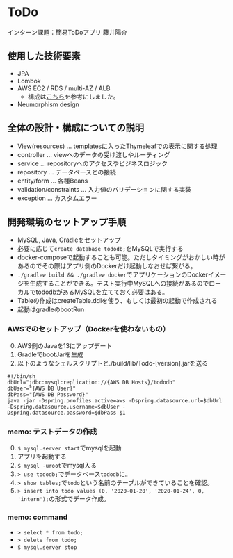 # ToDo
インターン課題：簡易ToDoアプリ 藤井陽介

## 使用した技術要素

- JPA
- Lombok
- AWS EC2 / RDS / multi-AZ / ALB
  - 構成は[こちら](https://qiita.com/KevinFQ/items/119521ebd12bb7890761)を参考にしました。
- Neumorphism design

## 全体の設計・構成についての説明

- View(resources) ... templatesに入ったThymeleafでの表示に関する処理
- controller ... viewへのデータの受け渡しやルーティング
- service ... repositoryへのアクセスやビジネスロジック
- repository ... データベースとの接続
- entity/form ... 各種Beans
- validation/constraints ... 入力値のバリデーションに関する実装
- exception ... カスタムエラー

## 開発環境のセットアップ手順

- MySQL, Java, Gradleをセットアップ
- 必要に応じて`create database tododb;`をMySQLで実行する
- docker-composeで起動することも可能。ただしタイミングがおかしい時があるのでその際はアプリ側のDockerだけ起動しなおせば繋がる。
- `./gradlew build && ./gradlew docker`でアプリケーションのDockerイメージを生成することができる。テスト実行中MySQLへの接続があるのでローカルでtododbがあるMySQLを立てておく必要はある。
- Tableの作成はcreateTable.ddlを使う、もしくは最初の起動で作成される
- 起動はgradleのbootRun

### AWSでのセットアップ（Dockerを使わないもの）

0. AWS側のJavaを13にアップデート
0. GradleでbootJarを生成
0. 以下のようなシェルスクリプトと./build/lib/Todo-[version].jarを送る
```shell script
#!/bin/sh
dbUrl="jdbc:mysql:replication://{AWS DB Hosts}/tododb"
dbUser="{AWS DB User}"
dbPass="{AWS DB Password}"
java -jar -Dspring.profiles.active=aws -Dspring.datasource.url=$dbUrl -Dspring.datasource.username=$dbUser -Dspring.datasource.password=$dbPass $1
```

### memo: テストデータの作成

0. `$ mysql.server start`でmysqlを起動
0. アプリを起動する
0. `$ mysql -uroot`でmysql入る
0. `> use tododb;`でデータベース`tododb`に。
0. `> show tables;`で`todo`という名前のテーブルができていることを確認。
0. `> insert into todo values (0, '2020-01-20', '2020-01-24', 0, 'intern');`の形式でデータ作成。

### memo: command

- `> select * from todo;`
- `> delete from todo;`
- `$ mysql.server stop`
